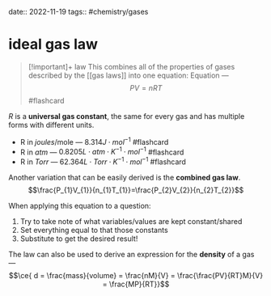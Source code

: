 date:: 2022-11-19
tags:: #chemistry/gases 

# ideal gas law
>[!important]+ law
This combines all of the properties of gases described by the [[gas laws]] into one equation:
Equation — $$PV=nRT$$ #flashcard 

$R$ is a **universal gas constant**, the same for every gas and has multiple forms with different units.
- R in *joules*/mole — $8.314 J \cdot mol^{-1}$ #flashcard 
- R in *atm* — $0.8205 L \cdot atm \cdot K^{-1} \cdot mol^{-1}$ #flashcard 
- R in *Torr* — $62.364 L \cdot Torr \cdot K^{-1} \cdot mol^{-1}$ #flashcard 

Another variation that can be easily derived is the **combined gas law**.
$$\frac{P_{1}V_{1}}{n_{1}T_{1}}=\frac{P_{2}V_{2}}{n_{2}T_{2}}$$

When applying this equation to a question: 
1. Try to take note of what variables/values are kept constant/shared
2. Set everything equal to that those constants
3. Substitute to get the desired result!

The law can also be used to derive an expression for the **density** of a gas — $$\ce{ d = \frac{mass}{volume} = \frac{nM}{V} = \frac{\frac{PV}{RT}M}{V} = \frac{MP}{RT}}$$